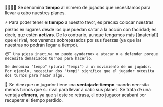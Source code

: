  🏃‍♀️💨💨 Se denomina **tiempo** al número de jugadas que necesitamos para llevar a cabo nuestros planes. 
 
⚡ Para poder tener el **tiempo** a nuestro favor, es preciso colocar nuestras piezas en lugares desde los que puedan saltar a la acción con facilidad; es decir, que estén **activas**. De lo contrario, aunque tengamos más [[material]] que el rival, nos veremos sobrepasados por sus fuerzas (ya que las nuestras no podrán llegar a tiempo).
 
 ```
 😴 Una pieza inactiva no puede ayudarnos a atacar o a defender porque necesita demasiados turnos para hacerlo.
 ```
 
 ```
 Se denomina "tempo" (plural "tempi") a un movimiento de un jugador. Por ejemplo, necesitar dos "tempi" significa que el jugador necesita dos turnos para hacer algo.
 ```
 
 💸 Se dice que un jugador tiene una **ventaja de tiempo** cuando necesita menos turnos que su rival para llevar a cabo sus planes. Se trata de una ventaja **efímera**, ya que si este se retrasa, el otro jugador acabará por recuperar el tiempo perdido.
 